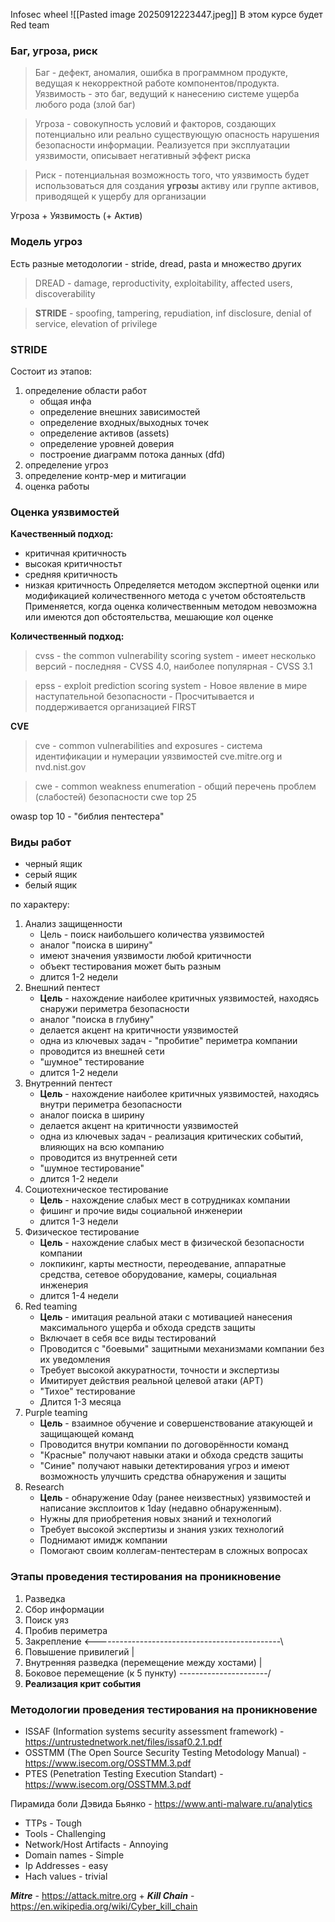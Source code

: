 Infosec wheel
![[Pasted image 20250912223447.jpeg]]
В этом курсе будет Red team

### Баг, угроза, риск

> Баг - дефект, аномалия, ошибка в программном продукте, ведущая к некорректной работе компонентов/продукта.
> Уязвимость - это баг, ведущий к нанесению системе ущерба любого рода (злой баг) 

> Угроза - совокупность условий и факторов, создающих потенциально или реально существующую опасность нарушения безопасности информации. Реализуется при эксплуатации уязвимости, описывает негативный эффект риска

> Риск - потенциальная возможность того, что уязвимость будет использоваться для создания **угрозы** активу или группе активов, приводящей к ущербу для организации

Угроза + Уязвимость (+ Актив)

### Модель угроз

Есть разные методологии - stride, dread, pasta и множество других

> DREAD - damage, reproductivity, exploitability, affected users, discoverability 

> **STRIDE** - spoofing, tampering, repudiation, inf disclosure, denial of service, elevation of privilege

### STRIDE

Состоит из этапов:
1. определение области работ
	- общая инфа
	- определение внешних зависимостей
	- определение входных/выходных точек
	- определение активов (assets)
	- определение уровней доверия
	- построение диаграмм потока данных (dfd)
2. определение угроз
3. определение контр-мер и митигации
4. оценка работы

### Оценка уязвимостей

**Качественный подход:**
- критичная критичность
- высокая критичностьт
- средняя критичность
- низкая критичность
Определяется методом экспертной оценки или модификацией количественного метода с учетом обстоятельств
Применяется, когда оценка количественным методом невозможна или имеются доп обстоятельства, мешающие кол оценке

**Количественный подход:**
> cvss - the common vulnerability scoring system
	- имеет несколько версий
	- последняя - CVSS 4.0, наиболее популярная - CVSS 3.1

> epss - exploit prediction scoring system
	- Новое явление в мире наступательной безопасности
	- Просчитывается и поддерживается организацией FIRST

**CVE**

> cve - common vulnerabilities and exposures - система идентификации и нумерации уязвимостей
> cve.mitre.org и nvd.nist.gov

> cwe - common  weakness enumeration - общий перечень проблем (слабостей) безопасности
> cwe top 25

owasp top 10 - "библия пентестера"

### Виды работ
- черный ящик
- серый ящик
- белый ящик

по характеру:
1. Анализ защищенности
	- Цель - поиск наибольшего количества уязвимостей
	- аналог "поиска в ширину"
	- имеют значения уязвимости любой критичности
	- объект тестирования может быть разным
	- длится 1-2 недели
2. Внешний пентест
	- **Цель** - нахождение наиболее критичных уязвимостей, находясь снаружи периметра безопасности
	- аналог "поиска в глубину"
	- делается акцент на критичности уязвимостей
	- одна из ключевых задач - "пробитие" периметра компании
	- проводится из внешней сети
	- "шумное" тестирование
	- длится 1-2 недели
3. Внутренний пентест
	- **Цель** - нахождение наиболее критичных уязвимостей, находясь внутри периметра безопасности
	- аналог поиска в ширину
	- делается акцент на критичности уязвимостей
	- одна из ключевых задач - реализация критических событий, влияющих на всю компанию
	- проводится из внутренней сети
	- "шумное тестирование"
	- длится 1-2 недели
4. Социотехническое тестирование
	- **Цель** - нахождение слабых мест в сотрудниках компании
	- фишинг и прочие виды социальной инженерии
	- длится 1-3 недели
5. Физическое тестирование
	- **Цель** - нахождение слабых мест в физической безопасности компании
	- локпикинг, карты местности, переодевание, аппаратные средства, сетевое оборудование, камеры, социальная инженерия
	- длится 1-4 недели
6. Red teaming
	 - **Цель** - имитация реальной атаки с мотивацией нанесения максимального ущерба и обхода средств защиты
	 - Включает в себя все виды тестирований
	 - Проводится с "боевыми" защитными механизмами компании без их уведомления
	 - Требует высокой аккуратности, точности и экспертизы
	 - Имитирует действия реальной целевой атаки (APT)
	 - "Тихое" тестирование
	 - Длится 1-3 месяца
7. Purple teaming
	- **Цель** - взаимное обучение и совершенствование атакующей и защищающей команд
	- Проводится внутри компании по договорённости команд
	- "Красные" получают навыки атаки и обхода средств защиты
	- "Синие" получают навыки детектирования угроз и имеют возможность улучшить средства обнаружения и защиты
8. Research
	- **Цель** - обнаружение 0day (ранее неизвестных) уязвимостей и написание эксплоитов к 1day (недавно обнаруженным).
	- Нужны для приобретения новых знаний и технологий
	- Требует высокой экспертизы и знания узких технологий
	- Поднимают имидж компании
	- Помогают своим коллегам-пентестерам в сложных вопросах

### Этапы проведения тестирования на проникновение

1. Разведка
2. Сбор информации
3. Поиск уяз
4. Пробив периметра
5. Закрепление <----------------------------------------------\
6. Повышение привилегий                                                    |
7. Внутренняя разведка (перемещение между хостами)    |
8. Боковое перемещение (к 5 пункту) ----------------------/
9. **Реализация крит события**

### Методологии проведения тестирования на проникновение

- ISSAF (Information systems security assessment framework) - https://untrustednetwork.net/files/issaf0.2.1.pdf
- OSSTMM (The Open Source Security Testing Metodology Manual) - https://www.isecom.org/OSSTMM.3.pdf
- PTES (Penetration Testing Execution Standart) - https://www.isecom.org/OSSTMM.3.pdf

Пирамида боли Дэвида Бьянко - https://www.anti-malware.ru/analytics
- TTPs - Tough
- Tools - Challenging
- Network/Host Artifacts - Annoying
- Domain names - Simple
- Ip Addresses - easy
- Hach values - trivial

***Mitre*** - https://attack.mitre.org 
+
***Kill Chain*** - https://en.wikipedia.org/wiki/Cyber_kill_chain